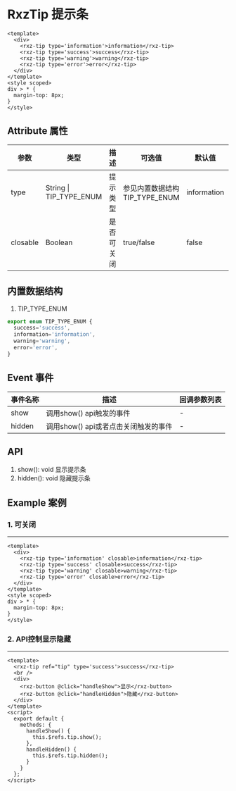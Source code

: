 # RxzTip 提示条

<TestRxzTip></TestRxzTip>

```vue
<template>
  <div>
    <rxz-tip type='information'>information</rxz-tip>
    <rxz-tip type='success'>success</rxz-tip>
    <rxz-tip type='warning'>warning</rxz-tip>
    <rxz-tip type='error'>error</rxz-tip>
  </div>
</template>
<style scoped>
div > * {
  margin-top: 8px;
}
</style>
```

## Attribute 属性

| 参数       | 类型                      | 描述    | 可选值                   | 默认值         | 必须  |
| -------- | ----------------------- | ----- | --------------------- | ----------- | --- |
| type     | String \| TIP_TYPE_ENUM | 提示类型  | 参见内置数据结构TIP_TYPE_ENUM | information |     |
| closable | Boolean                 | 是否可关闭 | true/false            | false       |     |

## 内置数据结构

1. TIP_TYPE_ENUM 

```ts
export enum TIP_TYPE_ENUM {
  success='success',
  information='information',
  warning='warning',
  error='error',
}
```

## Event 事件

| 事件名称   | 描述                      | 回调参数列表 |
| ------ | ----------------------- | ------ |
| show   | 调用show() api触发的事件       | -      |
| hidden | 调用show() api或者点击关闭触发的事件 | -      |

## API

1. show(): void 显示提示条
2. hidden(): void 隐藏提示条

## Example 案例

### 1. 可关闭

---

<TestRxzTipExp1></TestRxzTipExp1>

```vue
<template>
  <div>
    <rxz-tip type='information' closable>information</rxz-tip>
    <rxz-tip type='success' closable>success</rxz-tip>
    <rxz-tip type='warning' closable>warning</rxz-tip>
    <rxz-tip type='error' closable>error</rxz-tip>
  </div>
</template>
<style scoped>
div > * {
  margin-top: 8px;
}
</style>
```

### 2. API控制显示隐藏

---

<TestRxzTipExp2></TestRxzTipExp2>

```vue
<template>
  <rxz-tip ref="tip" type='success'>success</rxz-tip>
  <br />
  <div>
    <rxz-button @click="handleShow">显示</rxz-button>
    <rxz-button @click="handleHidden">隐藏</rxz-button>
  </div>
</template>
<script>
  export default {
    methods: {
      handleShow() {
        this.$refs.tip.show();
      },
      handleHidden() {
        this.$refs.tip.hidden();
      }
    }
  };
</script>
```
